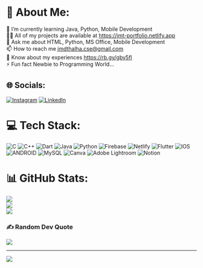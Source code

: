 # 💫 About Me:
🌱 I’m currently learning Java, Python, Mobile Development<br>👨‍💻 All of my projects are available at https://jmt-portfolio.netlify.app<br>💬 Ask me about HTML, Python, MS Office, Mobile Development<br>📫 How to reach me jmdthalha.cse@gmail.com<br>📄 Know about my experiences https://rb.gy/gbv5fl<br>⚡ Fun fact Newbie to Programming World...


## 🌐 Socials:
[![Instagram](https://img.shields.io/badge/Instagram-%23E4405F.svg?logo=Instagram&logoColor=white)](https://instagram.com/j_md_thalha) [![LinkedIn](https://img.shields.io/badge/LinkedIn-%230077B5.svg?logo=linkedin&logoColor=white)](https://linkedin.com/in/Mohammed_Thalha) 

# 💻 Tech Stack:
![C](https://img.shields.io/badge/c-%2300599C.svg?style=flat&logo=c&logoColor=white) ![C++](https://img.shields.io/badge/c++-%2300599C.svg?style=flat&logo=c%2B%2B&logoColor=white) ![Dart](https://img.shields.io/badge/dart-%230175C2.svg?style=flat&logo=dart&logoColor=white) ![Java](https://img.shields.io/badge/java-%23ED8B00.svg?style=flat&logo=java&logoColor=white) ![Python](https://img.shields.io/badge/python-3670A0?style=flat&logo=python&logoColor=ffdd54) ![Firebase](https://img.shields.io/badge/firebase-%23039BE5.svg?style=flat&logo=firebase) ![Netlify](https://img.shields.io/badge/netlify-%23000000.svg?style=flat&logo=netlify&logoColor=#00C7B7) ![Flutter](https://img.shields.io/badge/Flutter-%2302569B.svg?style=flat&logo=Flutter&logoColor=white) ![IOS](https://img.shields.io/badge/IOS-%2320232a.svg?style=flat&logo=apple&logoColor=white) ![ANDROID](https://img.shields.io/badge/android-%2320232a.svg?style=flat&logo=android&logoColor=%a4c639) ![MySQL](https://img.shields.io/badge/mysql-%2300f.svg?style=flat&logo=mysql&logoColor=white) ![Canva](https://img.shields.io/badge/Canva-%2300C4CC.svg?style=flat&logo=Canva&logoColor=white) ![Adobe Lightroom](https://img.shields.io/badge/Adobe%20Lightroom-31A8FF.svg?style=flat&logo=Adobe%20Lightroom&logoColor=white) ![Notion](https://img.shields.io/badge/Notion-%23000000.svg?style=flat&logo=notion&logoColor=white)
# 📊 GitHub Stats:
![](https://github-readme-stats.vercel.app/api?username=thalha-cse&theme=dark&hide_border=false&include_all_commits=true&count_private=true)<br/>
![](https://github-readme-streak-stats.herokuapp.com/?user=thalha-cse&theme=dark&hide_border=false)<br/>
![](https://github-readme-stats.vercel.app/api/top-langs/?username=thalha-cse&theme=dark&hide_border=false&include_all_commits=true&count_private=true&layout=compact)

### ✍️ Random Dev Quote
![](https://quotes-github-readme.vercel.app/api?type=vetical&theme=radical)

---
[![](https://visitcount.itsvg.in/api?id=thalha-cse&icon=1&color=9)](https://visitcount.itsvg.in)

<!-- Proudly created with GPRM ( https://gprm.itsvg.in ) -->
